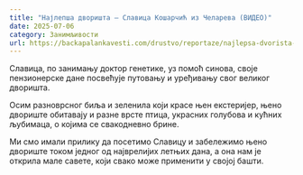 ```yaml
---
title: "Најлепша дворишта – Славица Кошарчић из Челарева (ВИДЕО)"
date: 2025-07-06
category: Занимљивости
url: https://backapalankavesti.com/drustvo/reportaze/najlepsa-dvorista-slavica-kosarcic-iz-celareva-video/
---
```


Славица, по занимању доктор генетике, уз помоћ синова, своје пензионерске дане посвећује путовању и уређивању свог великог дворишта.

Осим разноврсног биља и зеленила који красе њен екстеријер, њено двориште обитавају и разне врсте птица, украсних голубова и кућних љубимаца, о којима се свакодневно брине.

Ми смо имали прилику да посетимо Славицу и забележимо њено двориште током једног од најврелијих летњих дана, а она нам је открила мале савете, који свако може применити у својој башти.
